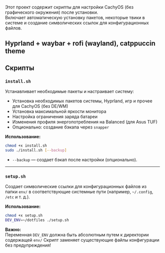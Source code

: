 Этот проект содержит скрипты для настройки CachyOS (без графического окружения) после установки.  
Включает автоматическую установку пакетов, некоторые твики в системе и создание символических ссылок для конфигурационных файлов.

## Hyprland + waybar + rofi (wayland), catppuccin theme

## Скрипты

### `install.sh`

Устанавливает необходимые пакеты и настраивает систему:
- Установка необходимых пакетов системы, Hyprland, игр и прочее для CachyOS (без DE/WM)
- Установка максимальной яркости монитора
- Настройка ограничения заряда батареи
- Изменения профиля энергопотребления на Balanced (для Asus TUF)
- Опционально: создание бэкапа через `snapper`

**Использование:**
```sh
chmod +x install.sh
sudo ./install.sh [--backup]
```
- `--backup` — создает бэкап после настройки (опционально).

---

### `setup.sh`

Создает символические ссылки для конфигурационных файлов из папки `env/` в соответствующие системные пути (например, `~/.config`, `/etc` и т. д.).

**Использование:**
```sh
chmod +x setup.sh
DEV_ENV=~/dotfiles ./setup.sh
```

**Важно:**  
Переменная `DEV_ENV` должна быть абсолютным путем к директории содержащей `env/`
Скрипт заменяет существующие файлы конфигурации без предупреждения!
